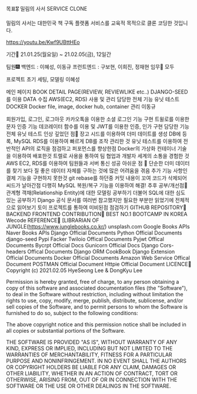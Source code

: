 목표🎖
밀림의 사서 SERVICE CLONE

밀림의 사서는 대한민국 책 구독 플랫폼 서비스를 교육적 목적으로 클론 코딩한 것입니다.

https://youtu.be/Kwf9UBttHEo

기간🤭
21.01.25(월요일) ~ 21.02.05(금), 12일간

팀원🎆
백엔드 : 이혜성, 이동규
프런트엔드 : 구보현, 이희진, 정재현
임무🎃
모두

프로젝트 초기 세팅, 모델링
이혜성

메인 페이지
BOOK DETAIL PAGE(REVIEW, REVIEWLIKE etc..)
DJANGO-SEED를 이용 DATA 수집
AWS(EC2, RDS) 사용 및 관리
담당한 전체 기능 유닛 테스트
DOCKER
Docker file, image, docker hub, container 관리
이동규

회원가입, 로그인, 로그아웃
카카오톡을 이용한 소셜 로그인 기능 구현
트윌로를 이용한 문자 인증 기능
데코레이터 함수를 이용 및 JWT를 이용한 인증, 인가 구현
담당한 기능 전체 유닛 테스트
인상 깊었던 점🎑
장고 시드를 이용하여 더미 데이트를 생성 DB에 등록, MySQL RDS를 이용하여 빠르게 DB를 조작 관리한 것
유닛 테스트를 이용하여 전반적인 API의 로직을 점검하고 퍼포먼스를 향상한점
Docker의 가상화 컨테이너 기술을 이용하여 배포한것
트렐로 사용을 통하여 팀 협업과 개발자 세계의 소통을 경험한 것
AWS EC2, RDS를 이용하여 팀원들과 서버 통신 성공
아쉬운 점 🐣
단순한 더미 데이터를 찾기 보다 질 좋은 데이터 자체를 구하는 것에 많은 어려움을 겪음
추가 기능 사항인 결제 기능을 구현하지 못한것
git rebase를 하던중 커밋 내용이 꼬여 코드가 삭제되어 씨드가 날아간점
다행히 MySQL 복원/복구 기능을 이용하여 해결!
추후 공부/개선점🤹
관계형 객채(Relationship Entity)에 대한 모델링 공부하기
더불어 SQL에 대한 심도 있는 공부하기
Django 공식 문서를 여러번 참고했지만 필요한 부분만 읽었기에 전체적으로 읽어보기
토이 프로젝트를 통하여 미비된점 점검하기
GITHUB REPOSITORY🤛
BACKEND
FRONTEND
CONTRIBUTION💌
BEST NO.1 BOOTCAMP IN KOREA Wecode
REFERENCE🦅
[LIBRARIAN OF JUNGLE(https://www.junglebooks.co.kr/)
unsplash.com
Google Books APIs
Naver Books APIs
Django Official Documents
Python Official Documents
django-seed Pypi
Facker
Twiloio Offical Documents
Pyjwt Offical Documents
Bycrpt Official Docs
Gunicorn Official Docs
Django Cors-headers Offical Documents
Django ORM CookBook
Django Extension Official Documents
Docker Official Documents
Amazon Web Service Offical Document
POSTMAN Official Document
Httpie Official Document
LICENCE🥂
Copyright (c) 2021.02.05 HyeSeong Lee & DongKyu Lee

Permission is hereby granted, free of charge, to any person obtaining a copy
of this software and associated documentation files (the "Software"), to deal
in the Software without restriction, including without limitation the rights
to use, copy, modify, merge, publish, distribute, sublicense, and/or sell
copies of the Software, and to permit persons to whom the Software is
furnished to do so, subject to the following conditions:

The above copyright notice and this permission notice shall be included in
all copies or substantial portions of the Software.

THE SOFTWARE IS PROVIDED "AS IS", WITHOUT WARRANTY OF ANY KIND, EXPRESS OR
IMPLIED, INCLUDING BUT NOT LIMITED TO THE WARRANTIES OF MERCHANTABILITY,
FITNESS FOR A PARTICULAR PURPOSE AND NONINFRINGEMENT. IN NO EVENT SHALL THE
AUTHORS OR COPYRIGHT HOLDERS BE LIABLE FOR ANY CLAIM, DAMAGES OR OTHER
LIABILITY, WHETHER IN AN ACTION OF CONTRACT, TORT OR OTHERWISE, ARISING FROM,
OUT OF OR IN CONNECTION WITH THE SOFTWARE OR THE USE OR OTHER DEALINGS IN
THE SOFTWARE.

